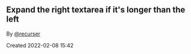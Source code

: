 ## Expand the right textarea if it's longer than the left

By [@recurser](https://github.com/recurser)

Created 2022-02-08 15:42
